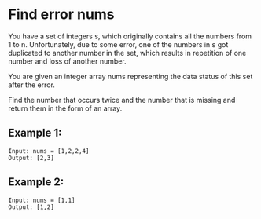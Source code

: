 # Find error nums

You have a set of integers s, which originally contains all the numbers from 1 to n. Unfortunately, due to some error, one of the numbers in s got duplicated to another number in the set, which results in repetition of one number and loss of another number.

You are given an integer array nums representing the data status of this set after the error.

Find the number that occurs twice and the number that is missing and return them in the form of an array.

## Example 1:

```
Input: nums = [1,2,2,4]
Output: [2,3]
```

## Example 2:

```
Input: nums = [1,1]
Output: [1,2]
```

